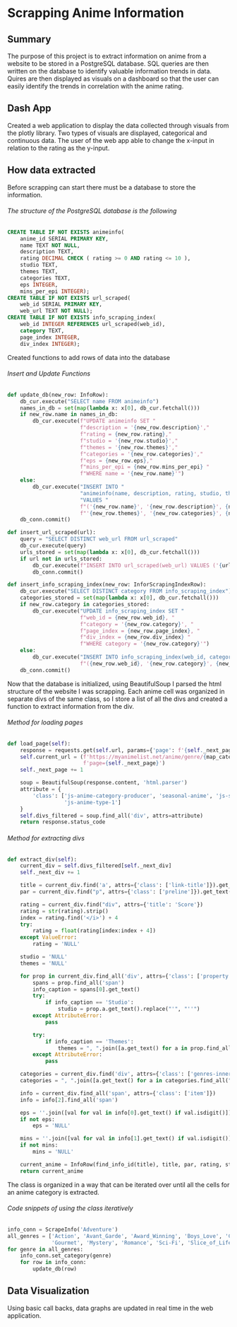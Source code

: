 # Scrapping Anime Information
## Summary 
The purpose of this project is to extract information on anime from a website to be stored in a PostgreSQL database. SQL queries are then written on the database to identify valuable information trends in data. Quires are then displayed as visuals on a dashboard so that the user can easily identify the trends in correlation with the anime rating.

## Dash App
Created a web application to display the data collected through visuals from the plotly library. Two types of visuals are 
displayed, categorical and continuous data. The user of the web app able to change the x-input in relation to the rating
as the y-input.

## How data extracted
Before scrapping can start there must be a database to store the information. 
###### The structure of the PostgreSQL database is the following
```sql
CREATE TABLE IF NOT EXISTS animeinfo(
    anime_id SERIAL PRIMARY KEY,
    name TEXT NOT NULL,
    description TEXT,
    rating DECIMAL CHECK ( rating >= 0 AND rating <= 10 ),
    studio TEXT,
    themes TEXT,
    categories TEXT,
    eps INTEGER,
    mins_per_epi INTEGER);
CREATE TABLE IF NOT EXISTS url_scraped(
    web_id SERIAL PRIMARY KEY,
    web_url TEXT NOT NULL);
CREATE TABLE IF NOT EXISTS info_scraping_index(
    web_id INTEGER REFERENCES url_scraped(web_id),
    category TEXT,
    page_index INTEGER,
    div_index INTEGER);
```

Created functions to add rows of data into the database
###### Insert and Update Functions
```python
def update_db(new_row: InfoRow):
    db_cur.execute("SELECT name FROM animeinfo")
    names_in_db = set(map(lambda x: x[0], db_cur.fetchall()))
    if new_row.name in names_in_db:
        db_cur.execute(f"UPDATE animeinfo SET "
                       f"description = '{new_row.description}',"
                       f"rating = {new_row.rating},"
                       f"studio = '{new_row.studio}',"
                       f"themes = '{new_row.themes}',"
                       f"categories = '{new_row.categories}',"
                       f"eps = {new_row.eps},"
                       f"mins_per_epi = {new_row.mins_per_epi} "
                       f"WHERE name = '{new_row.name}'")
    else:
        db_cur.execute("INSERT INTO "
                       "animeinfo(name, description, rating, studio, themes, categories, eps, mins_per_epi) "
                       "VALUES "
                       f"('{new_row.name}', '{new_row.description}', {new_row.rating}, '{new_row.studio}', "
                       f"'{new_row.themes}', '{new_row.categories}', {new_row.eps}, {new_row.mins_per_epi})")
    db_conn.commit()

def insert_url_scraped(url):
    query = "SELECT DISTINCT web_url FROM url_scraped"
    db_cur.execute(query)
    urls_stored = set(map(lambda x: x[0], db_cur.fetchall()))
    if url not in urls_stored:
        db_cur.execute(f"INSERT INTO url_scraped(web_url) VALUES ('{url}')")
        db_conn.commit()

def insert_info_scraping_index(new_row: InforScrapingIndexRow):
    db_cur.execute("SELECT DISTINCT category FROM info_scraping_index")
    categories_stored = set(map(lambda x: x[0], db_cur.fetchall()))
    if new_row.category in categories_stored:
        db_cur.execute("UPDATE info_scraping_index SET "
                       f"web_id = {new_row.web_id}, "
                       f"category = '{new_row.category}', "
                       f"page_index = {new_row.page_index}, "
                       f"div_index = {new_row.div_index} "
                       f"WHERE category = '{new_row.category}'")
    else:
        db_cur.execute("INSERT INTO info_scraping_index(web_id, category, page_index, div_index) VALUES "
                       f"({new_row.web_id}, '{new_row.category}', {new_row.page_index}, {new_row.div_index})")
    db_conn.commit()
```
Now that the database is initialized, using BeautifulSoup I parsed the html structure of the website I was scrapping.
Each anime cell was organized in separate divs of the same class, so I store a list of all the divs and created a function
to extract information from the div.
###### Method for loading pages
```python
def load_page(self):
    response = requests.get(self.url, params={'page': f'{self._next_page}'})
    self.current_url = (f'https://myanimelist.net/anime/genre/{map_categories[self._category]}/{self._category}?'
                        f'page={self._next_page}')
    self._next_page += 1

    soup = BeautifulSoup(response.content, 'html.parser')
    attribute = {
        'class': ['js-anime-category-producer', 'seasonal-anime', 'js-seasonal-anime', 'js-anime-type-all',
                  'js-anime-type-1']
    }
    self.divs_filtered = soup.find_all('div', attrs=attribute)
    return response.status_code
```
###### Method for extracting divs
```python
def extract_div(self):
    current_div = self.divs_filtered[self._next_div]
    self._next_div += 1

    title = current_div.find('a', attrs={'class': ['link-title']}).get_text().replace("'", "''")
    par = current_div.find("p", attrs={'class': ['preline']}).get_text().replace("'", "''")

    rating = current_div.find("div", attrs={'title': 'Score'})
    rating = str(rating).strip()
    index = rating.find('</i>') + 4
    try:
        rating = float(rating[index:index + 4])
    except ValueError:
        rating = 'NULL'

    studio = 'NULL'
    themes = 'NULL'

    for prop in current_div.find_all('div', attrs={'class': ['property']}):
        spans = prop.find_all('span')
        info_caption = spans[0].get_text()
        try:
            if info_caption == 'Studio':
                studio = prop.a.get_text().replace("'", "''")
        except AttributeError:
            pass

        try:
            if info_caption == 'Themes':
                themes = ", ".join([a.get_text() for a in prop.find_all('a')]).replace("'", "''")
        except AttributeError:
            pass

    categories = current_div.find('div', attrs={'class': ['genres-inner', 'js-genre-inner']})
    categories = ", ".join([a.get_text() for a in categories.find_all("a")]).replace("'", "''")

    info = current_div.find_all('span', attrs={'class': ['item']})
    info = info[2].find_all('span')

    eps = ''.join([val for val in info[0].get_text() if val.isdigit()])
    if not eps:
        eps = 'NULL'

    mins = ''.join([val for val in info[1].get_text() if val.isdigit()])
    if not mins:
        mins = 'NULL'

    current_anime = InfoRow(find_info_id(title), title, par, rating, studio, themes, categories, eps, mins)
    return current_anime
```
The class is organized in a way that can be iterated over until all the cells for an anime category is extracted.
###### Code snippets of using the class iteratively
```python
info_conn = ScrapeInfo('Adventure')
all_genres = ['Action', 'Avant_Garde', 'Award_Winning', 'Boys_Love', 'Comedy', 'Drama', 'Fantasy', 'Girls_Love', 
              'Gourmet', 'Mystery', 'Romance', 'Sci-Fi', 'Slice_of_Life', 'Sports', 'Supernatural', 'Suspense']
for genre in all_genres:
    info_conn.set_category(genre)
    for row in info_conn:
        update_db(row)
```

## Data Visualization
Using basic call backs, data graphs are updated in real time in the web application. 
